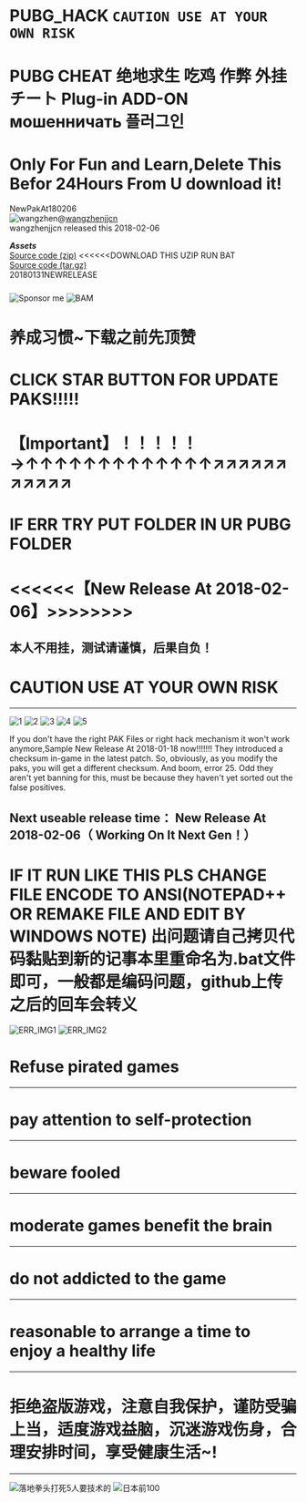 # PUBG_HACK `CAUTION USE AT YOUR OWN RISK`
PUBG CHEAT 绝地求生 吃鸡 作弊 外挂 チート Plug-in ADD-ON мошенничать 플러그인
==========================================================================
Only For Fun and Learn,Delete This Befor 24Hours From U download it!
==========================================================================
NewPakAt180206    
![wangzhen](https://avatars1.githubusercontent.com/u/1842578?s=40&v=4)@[wangzhenjjcn](https://github.com/wangzhenjjcn "悬停显示")      
wangzhenjjcn released this 2018-02-06    

***Assets***    
 [Source code (zip)](https://github.com/wangzhenjjcn/PUBG_HACK/archive/180206.zip "悬停显示") <<<<<<DOWNLOAD THIS UZIP RUN BAT         
 [Source code (tar.gz)](https://github.com/wangzhenjjcn/PUBG_HACK/archive/180206.tar.gz "悬停显示")    
 20180131NEWRELEASE    
 #####
 ![Sponsor me](https://github.com/wangzhenjjcn/IMAGE/blob/master/StarMe.jpg)
 ![BAM](https://github.com/wangzhenjjcn/IMAGE/blob/master/BlueEyeAndMe.jpg)
 
养成习惯~下载之前先顶赞   
===========================================
CLICK STAR BUTTON FOR UPDATE PAKS!!!!!
===========================================
【Important】！！！！！→↑↑↑↑↑↑↑↑↑↑↑↑↑↗↗↗↗↗↗↗↗↗↗↗
===========================================    
IF ERR  TRY PUT FOLDER IN UR PUBG FOLDER    
==========================================    
<<<<<<【New Release At 2018-02-06】>>>>>>>>    
=========================================================
本人不用挂，测试请谨慎，后果自负！    
--------------------------------------------------------
CAUTION USE AT YOUR OWN RISK     
=========================================================
***

![1](https://github.com/wangzhenjjcn/IMAGE/blob/master/PUBG_HACK_RIGHTCLICK.jpg)
![2](https://github.com/wangzhenjjcn/IMAGE/blob/master/PUBG_HACK_EDITBAT.jpg)
![3](https://github.com/wangzhenjjcn/IMAGE/blob/master/PUBG_HACK_RUNBAT.jpg)
![4](https://github.com/wangzhenjjcn/IMAGE/blob/master/PUBG_HACK_RUN2.jpg)
![5](https://github.com/wangzhenjjcn/IMAGE/blob/master/PUBG_HACK_RUN3.jpg)

If you don't have the right PAK Files or right hack mechanism it won't work anymore,Sample New Release At 2018-01-18 now!!!!!!!
They introduced a checksum in-game in the latest patch.
So, obviously, as you modify the paks, you will get a different checksum. And boom, error 25.
Odd they aren't yet banning for this, must be because they haven't yet sorted out the false positives.

Next useable release time： New Release At 2018-02-06（ Working On It Next Gen！）
-------------------------------------

IF   IT  RUN  LIKE   THIS  PLS  CHANGE  FILE ENCODE TO ANSI(NOTEPAD++ OR REMAKE FILE AND EDIT BY WINDOWS NOTE)
出问题请自己拷贝代码黏贴到新的记事本里重命名为.bat文件即可，一般都是编码问题，github上传之后的回车会转义
=======================

![ERR_IMG1](https://github.com/wangzhenjjcn/IMAGE/blob/master/ERRPUBG_ADD.jpg)
![ERR_IMG2](https://github.com/wangzhenjjcn/IMAGE/blob/master/ERRPUBG_ADD2.jpg)










 

Refuse pirated games
===========================================
***
pay attention to self-protection
===========================================
***
beware fooled
===========================================
***
moderate games benefit the brain 
===========================================
***
do not addicted to the game 
===========================================
***
reasonable to arrange a time to enjoy a healthy life
===========================================
***
拒绝盗版游戏，注意自我保护，谨防受骗上当，适度游戏益脑，沉迷游戏伤身，合理安排时间，享受健康生活~!
===========================================
***



![落地拳头打死5人要技术的](https://github.com/wangzhenjjcn/IMAGE/blob/master/RECORD2.jpg)
![日本前100](https://github.com/wangzhenjjcn/IMAGE/blob/master/RECORD.jpg)
